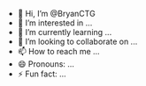 - 👋 Hi, I’m @BryanCTG
- 👀 I’m interested in ...
- 🌱 I’m currently learning ...
- 💞️ I’m looking to collaborate on ...
- 📫 How to reach me ...
- 😄 Pronouns: ...
- ⚡ Fun fact: ...

<!---
BryanCTG/BryanCTG is a ✨ special ✨ repository because its `README.md` (this file) appears on your GitHub profile.
You can click the Preview link to take a look at your changes.
--->
